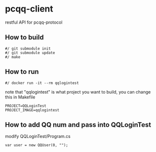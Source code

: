 # pcqq-client
restful API for pcqq-protocol

## How to build
```
#/ git submodule init
#/ git submodule update
#/ make
```

## How to run
```
#/ docker run -it --rm qqlogintest
```

note that "qqlogintest" is what project you want to build, you can change this in Makefile

```
PROJECT=QQLoginTest
PROJECT_IMAGE=qqlogintest
```

## How to add QQ num and pass into QQLoginTest

modify QQLoginTest/Program.cs

```
var user = new QQUser(0, "");
```


